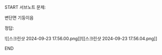 START
서브노트
문제:

변단면 기둥이음 

정답:

![[스크린샷 2024-09-23 17.56.00.png]]![[스크린샷 2024-09-23 17.56.04.png]]
<!--ID: 1727688301331-->
END